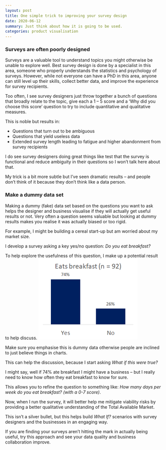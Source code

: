 ```yaml
---
layout: post
title: One simple trick to improving your survey design
date: 2020-06-12
summary: Just think about how it is going to be used.
categories: product visualisation
---
```


### Surveys are often poorly designed

Surveys are a valuable tool to understand topics you might otherwise be unable to explore well. Best survey design is done by a specialist in this area, someone who properly understands the statistics and psychology of surveys. However, while not everyone can have a PhD in this area, anyone can still level up their skills, collect better data, and improve the experience for survey recipients.

Too often, I see survey designers just throw together a bunch of questions that broadly relate to the topic, give each a 1 – 5 score and a ‘Why did you choose this score’ question to try to include quantitative and qualitative measures.

This is noble but results in:

- Questions that turn out to be ambiguous
- Questions that yield useless data
- Extended survey length leading to fatigue and higher abandonment from survey recipients

I do see survey designers doing great things like test that the survey is functional and reduce ambiguity in their questions so I won’t talk here about that.

My trick is a bit more subtle but I’ve seen dramatic results – and people don’t think of it because they don’t think like a data person.

### Make a dummy data set

Making a dummy (fake) data set based on the questions you want to ask helps the designer and business visualise if they will actually get useful results or not. Very often a question seems valuable but looking at dummy results makes you realise it was actually biased or too rigid.

For example, I might be building a cereal start-up but am worried about my market size.

I develop a survey asking a key yes/no question: _Do you eat breakfast?_

To help explore the usefulness of this question, I make up a potential result to help discuss.
![Example bar chart showing yes no responses](/images/posts/2020-06-12-survey-trick_files/surveyimage-1.webp)

Make sure you emphasise this is dummy data otherwise people are inclined to just believe things in charts.

This can help the discussion, because I start asking _What if this were true?_

I might say, well if 74% ate breakfast I might have a business – but I really need to know how often they eat breakfast to know for sure.

This allows you to refine the question to something like: _How many days per week do you eat breakfast? (with a 0-7 score)_.

Now, when I run the survey, it will better help me mitigate viability risks by providing a better qualitative understanding of the Total Available Market.

This isn’t a silver bullet, but this helps build _What If?_ scenarios with survey designers and the businesses in an engaging way.

If you are finding your surveys aren’t hitting the mark in actually being useful, try this approach and see your data quality and business collaboration improve.
